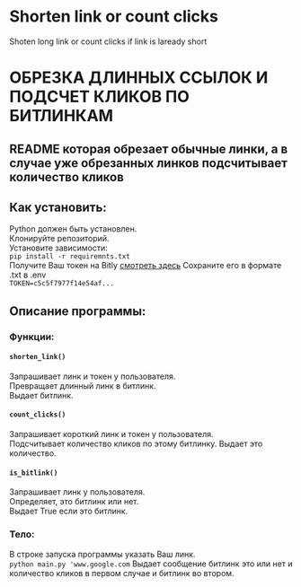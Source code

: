 # Shorten link or count clicks
 Shoten long link or count clicks if link is laready short

# ОБРЕЗКА ДЛИННЫХ ССЫЛОК И ПОДСЧЕТ КЛИКОВ ПО БИТЛИНКАМ 
## README которая обрезает обычные линки, а в случае уже обрезанных линков подсчитывает количество кликов 

## Как установить:

Python должен быть установлен.  
Клонируйте репозиторий.  
Установите зависимости:  
`pip install -r requiremnts.txt`  
Получите Ваш токен на Bitly [смотреть здесь](https://bitly.com/a/sign_in?rd=/settings/api/)
Сохраните его в формате .txt в .env   
`TOKEN=c5c5f7977f14e54af...`

  
## Описание программы:

### Функции:

#### `shorten_link()`  

Запрашивает линк и токен у пользователя.  
Превращает длинный линк в битлинк.  
Выдает битлинк.  

#### `count_clicks()`

Запрашивает короткий линк и токен у пользователя.  
Подсчитывает количество кликов по этому битлинку.
Выдает это количество.

#### `is_bitlink()`

Запрашивает линк у пользователя.  
Определяет, это битлинк или нет.  
Выдает True если это битлинк.  


### Тело:

В строке запуска программы указать Ваш линк.  
`python main.py 'www.google.com`
Выдает сообщение битлинк это или нет и количество кликов в первом случае и битлинк во втором.

